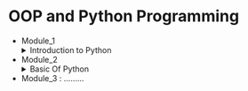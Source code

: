 # OOP and Python Programming

* Module_1   
        <details>
           <summary>Introduction to Python</summary>
                <ol>1.Variable</ol>
                <ol>2.Input,Output & Type Casting</ol>
                <ol>3.Operator</ol>
                <ol>4.Condetion</ol>
                <ol>5.Loop</ol>
         </details>
* Module_2 
        <details>
           <summary>Basic Of Python</summary>
                <ol>1.</ol>
                <ol>2.</ol>
                <ol>3.</ol>
                <ol>4.</ol>
                <ol>5.</ol>
         </details>
* Module_3 : .........

